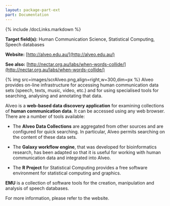 ```yaml
---
layout: package-part-ext
part: Documentation
---
```

{% include /docLinks.markdown %}

**Target field(s):** Human Communication Science, Statistical Computing, Speech databases

**Website:** [http://alveo.edu.au/](http://alveo.edu.au/)

**See also:** [http://nectar.org.au/labs/when-words-collide/](http://nectar.org.au/labs/when-words-collide/)

{% img src=images/scrAlveo.png,align=right,w=300,dim=px %}
Alveo provides on-line infrastructure for accessing human communication data sets (speech, texts, music, video, etc.) and for using specialised tools for searching, analysing and annotating that data.

Alveo is a **web-based data discovery application** for examining collections of **human communication data**. It can be accessed using any web browser.
There are a number of tools available:

- The **Alveo Data Collections** are aggregated from other sources and are configured for quick searching. In particular, Alveo permits searching on the content of these data sets.

- The **Galaxy workflow engine**, that was developed for bioinformatics research, has been adapted so that it is useful for working with human communication data and integrated into Alveo.

- The **R Project** for Statistical Computing provides a free software environment for statistical computing and graphics.

**EMU** is a collection of software tools for the creation, manipulation and analysis of speech databases.

For more information, please refer to the website. 
